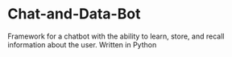 # Chat-and-Data-Bot
Framework for a chatbot with the ability to learn, store, and recall information about the user. Written in Python
